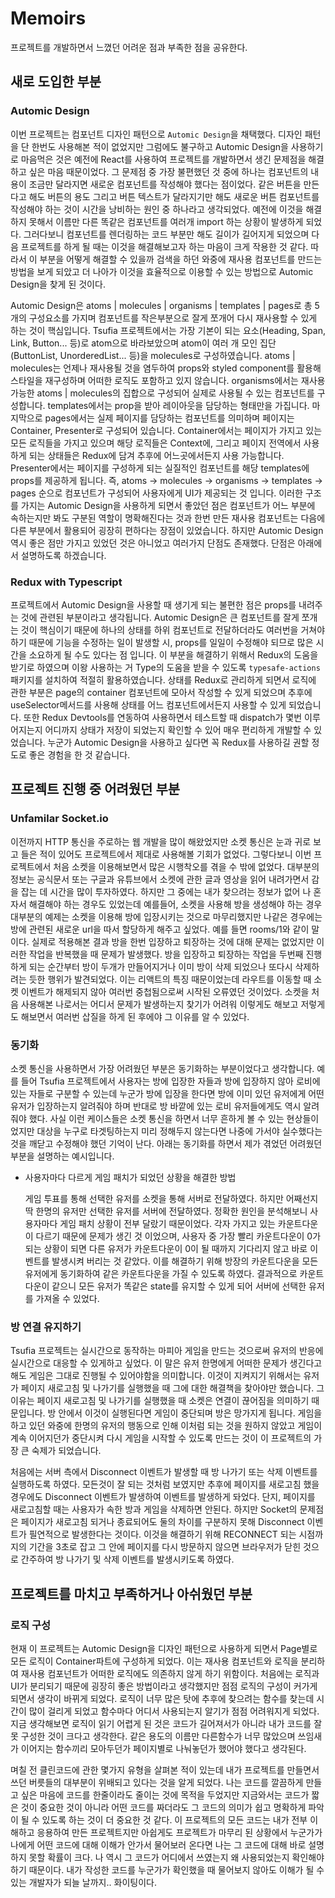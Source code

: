 # Memoirs

프로젝트를 개발하면서 느꼈던 어려운 점과 부족한 점을 공유한다.

## 새로 도입한 부분

### Automic Design

이번 프로젝트는 컴포넌트 디자인 패턴으로 `Automic Design`을 채택했다. 디자인 패턴을 단 한번도 사용해본 적이 없었지만 그럼에도 불구하고 Automic Design을 사용하기로 마음먹은 것은 예전에 React를 사용하여 프로젝트를 개발하면서 생긴 문제점을 해결하고 싶은 마음 때문이었다. 그 문제점 중 가장 불편했던 것 중에 하나는 컴포넌트의 내용이 조금만 달라지면 새로운 컴포넌트를 작성해야 했다는 점이었다. 같은 버튼을 만든다고 해도 버튼의 용도 그리고 버튼 텍스트가 달라지기만 해도 새로운 버튼 컴포넌트를 작성해야 하는 것이 시간을 낭비하는 원인 중 하나라고 생각되었다. 예전에 이것을 해결하지 못해서 이름만 다른 똑같은 컴포넌트를 여러개 import 하는 상황이 발생하게 되었다. 그러다보니 컴포넌트를 렌더링하는 코드 부분만 해도 길이가 길어지게 되었으며 다음 프로젝트를 하게 될 때는 이것을 해결해보고자 하는 마음이 크게 작용한 것 같다. 따라서 이 부분을 어떻게 해결할 수 있을까 검색을 하던 와중에 재사용 컴포넌트를 만드는 방법을 보게 되았고 더 나아가 이것을 효율적으로 이용할 수 있는 방법으로 Automic Design을 찾게 된 것이다.

Automic Design은 atoms | molecules | organisms | templates | pages로 총 5개의 구성요소를 가지며 컴포넌트를 작은부분으로 잘게 쪼개어 다시 재사용할 수 있게 하는 것이 핵심입니다. Tsufia 프로젝트에서는 가장 기본이 되는 요소(Heading, Span, Link, Button... 등)로 atom으로 바라보았으며 atom이 여러 개 모인 집단 (ButtonList, UnorderedList... 등)을 molecules로 구성하였습니다. atoms | molecules는 언제나 재사용될 것을 염두하여 props와 styled component를 활용해 스타일을 재구성하며 어떠한 로직도 포함하고 있지 않습니다. organisms에서는 재사용 가능한 atoms | molecules의 집합으로 구성되어 실제로 사용될 수 있는 컴포넌트를 구성합니다. templates에서는 prop을 받아 레이아웃을 담당하는 형태만을 가집니다. 마지막으로 pages에서는 실제 페이지를 담당하는 컴포넌트를 의미하며 페이지는 Container, Presenter로 구성되어 있습니다. Container에서는 페이지가 가지고 있는 모든 로직들을 가지고 있으며 해당 로직들은 Context에, 그리고 페이지 전역에서 사용하게 되는 상태들은 Redux에 담겨 추후에 어느곳에서든지 사용 가능합니다. Presenter에서는 페이지를 구성하게 되는 실질적인 컴포넌트를 해당 templates에 props를 제공하게 됩니다. 즉, atoms -> molecules -> organisms -> templates -> pages 순으로 컴포넌트가 구성되어 사용자에게 UI가 제공되는 것 입니다. 이러한 구조를 가지는 Automic Design을 사용하게 되면서 좋았던 점은 컴포넌트가 어느 부분에 속하는지만 봐도 구분된 역할이 명확해진다는 것과 한번 만든 재사용 컴포넌트는 다음에 다른 부분에서 활용되어 굉장히 편하다는 장점이 있었습니다. 하지만 Automic Design 역시 좋은 점만 가지고 있었던 것은 아니었고 여러가지 단점도 존재했다. 단점은 아래에서 설명하도록 하겠습니다.

### Redux with Typescript

프로젝트에서 Automic Design을 사용할 때 생기게 되는 불편한 점은 props를 내려주는 것에 관련된 부분이라고 생각됩니다. Automic Design은 큰 컴포넌트를 잘게 쪼개는 것이 핵심이기 때문에 하나의 상태를 하위 컴포넌트로 전달하더라도 여러번을 거쳐야 하기 때문에 기능을 수정하는 일이 발생할 시, props를 일일이 수정해야 되므로 많은 시간을 소요하게 될 수도 있다는 점 입니다. 이 부분을 해결하기 위해서 Redux의 도움을 받기로 하였으며 이왕 사용하는 거 Type의 도움을 받을 수 있도록 `typesafe-actions`패키지를 설치하여 적절히 활용하였습니다. 상태를 Redux로 관리하게 되면서 로직에 관한 부분은 page의 container 컴포넌트에 모아서 작성할 수 있게 되었으며 추후에 useSelector메서드를 사용해 상태를 어느 컴포넌트에서든지 사용할 수 있게 되었습니다. 또한 Redux Devtools를 연동하여 사용하면서 테스트할 때 dispatch가 몇번 이루어지는지 어디까지 상태가 저장이 되었는지 확인할 수 있어 매우 편리하게 개발할 수 있었습니다. 누군가 Automic Design을 사용하고 싶다면 꼭 Redux를 사용하길 권할 정도로 좋은 경험을 한 것 같습니다.

## 프로젝트 진행 중 어려웠던 부분

### Unfamilar Socket.io

이전까지 HTTP 통신을 주로하는 웹 개발을 많이 해왔었지만 소켓 통신은 눈과 귀로 보고 들은 적이 있어도 프로젝트에서 제대로 사용해볼 기회가 없었다. 그렇다보니 이번 프로젝트에서 처음 소켓을 이용해보면서 많은 시행착오를 겪을 수 밖에 없었다. 대부분의 정보는 공식문서 또는 구글과 유튜브에서 소켓에 관한 글과 영상을 읽어 내려가면서 감을 잡는 데 시간을 많이 투자하였다. 하지만 그 중에는 내가 찾으려는 정보가 없어 나 혼자서 해결해야 하는 경우도 있었는데 예를들어, 소켓을 사용해 방을 생성해야 하는 경우 대부분의 예제는 소켓을 이용해 방에 입장시키는 것으로 마무리했지만 나같은 경우에는 방에 관련된 새로운 url을 따서 할당하게 해주고 싶었다. 예를 들면 rooms/1와 같이 말이다. 실제로 적용해본 결과 방을 한번 입장하고 퇴장하는 것에 대해 문제는 없었지만 이러한 작업을 반복했을 때 문제가 발생했다. 방을 입장하고 퇴장하는 작업을 두번째 진행하게 되는 순간부터 방이 두개가 만들어지거나 이미 방이 삭제 되었으나 또다시 삭제하려는 듯한 행위가 발견되었다. 이는 리액트의 특징 때문이었는데 라우트를 이동할 때 소켓 이벤트가 해제되지 않아 여러번 중첩됨으로써 시작된 오류였던 것이었다. 소켓을 처음 사용해본 나로서는 어디서 문제가 발생하는지 찾기가 어려워 이렇게도 해보고 저렇게도 해보면서 여러번 삽질을 하게 된 후에야 그 이유를 알 수 있었다.

### 동기화

소켓 통신을 사용하면서 가장 어려웠던 부분은 동기화하는 부분이었다고 생각합니다. 예를 들어 Tsufia 프로젝트에서 사용자는 방에 입장한 자들과 방에 입장하지 않아 로비에 있는 자들로 구분할 수 있는데 누군가 방에 입장을 한다면 방에 이미 있던 유저에게 어떤 유저가 입장하는지 알려줘야 하며 반대로 방 바깥에 있는 로비 유저들에게도 역시 알려줘야 했다. 사실 이런 케이스들은 소켓 통신을 하면서 너무 흔하게 볼 수 있는 현상들이었지만 대상을 누구로 타겟팅하는지 미리 정해두지 않는다면 나중에 가서야 실수했다는 것을 깨닫고 수정해야 했던 기억이 난다. 아래는 동기화를 하면서 제가 겪었던 어려웠던 부분을 설명하는 예시입니다.

- 사용자마다 다르게 게임 패치가 되었던 상황을 해결한 방법

  게임 투표를 통해 선택한 유저를 소켓을 통해 서버로 전달하였다. 하지만 어째선지 딱 한명의 유저만 선택한 유저를 서버에 전달하였다. 정확한 원인을 분석해보니 사용자마다 게임 패치 상황이 전부 달랐기 때문이었다. 각자 가지고 있는 카운트다운이 다르기 때문에 문제가 생긴 것 이었으며, 사용자 중 가장 빨리 카운트다운이 0가 되는 상황이 되면 다른 유저가 카운트다운이 0이 될 때까지 기다리지 않고 바로 이벤트를 발생시켜 버리는 것 같았다. 이를 해결하기 위해 방장의 카운트다운을 모든 유저에게 동기화하여 같은 카운트다운을 가질 수 있도록 하였다. 결과적으로 카운트다운이 같으니 모든 유저가 똑같은 state를 유지할 수 있게 되어 서버에 선택한 유저를 가져올 수 있었다.

### 방 연결 유지하기

Tsufia 프로젝트는 실시간으로 동작하는 마피아 게임을 만드는 것으로써 유저의 반응에 실시간으로 대응할 수 있게하고 싶었다. 이 말은 유저 한명에게 어떠한 문제가 생긴다고 해도 게임은 그대로 진행될 수 있어야함을 의미합니다. 이것이 지켜지기 위해서는 유저가 페이지 새로고침 및 나가기를 실행했을 때 그에 대한 해결책을 찾아야만 했습니다. 그 이유는 페이지 새로고침 및 나가기를 실행했을 때 소켓은 연결이 끊어짐을 의미하기 때문입니다. 방 안에서 이것이 실행된다면 게임이 중단되며 방은 망가지게 됩니다. 게임을 하고 있던 와중에 한명의 유저의 행동으로 인해 이처럼 되는 것을 원하지 않았고 게임이 계속 이어지던가 중단시켜 다시 게임을 시작할 수 있도록 만드는 것이 이 프로젝트의 가장 큰 숙제가 되었습니다.

처음에는 서버 측에서 Disconnect 이벤트가 발생할 때 방 나가기 또는 삭제 이벤트를 실행하도록 하였다. 모든것이 잘 되는 것처럼 보였지만 추후에 페이지를 새로고침 했을 경우에도 Disconnect 이벤트가 발생하여 이벤트를 발생하게 돠었다. 단지, 페이지를 새로고침할 때는 사용자가 속한 방과 게임을 삭제하면 안된다. 하지만 Socket의 문제점은 페이지가 새로고침 되거나 종료되어도 둘의 차이를 구분하지 못해 Disconnect 이벤트가 필연적으로 발생한다는 것이다. 이것을 해결하기 위해 RECONNECT 되는 시점까지의 기간을 3초로 잡고 그 안에 페이지를 다시 방문하지 않으면 브라우저가 닫힌 것으로 간주하여 방 나가기 및 삭제 이벤트를 발생시키도록 하였다.

## 프로젝트를 마치고 부족하거나 아쉬웠던 부분

### 로직 구성

현재 이 프로젝트는 Automic Design을 디자인 패턴으로 사용하게 되면서 Page별로 모든 로직이 Container파트에 구성하게 되었다. 이는 재사용 컴포넌트와 로직을 분리하여 재사용 컴포넌트가 어떠한 로직에도 의존하지 않게 하기 위함이다. 처음에는 로직과 UI가 분리되기 때문에 굉장히 좋은 방법이라고 생각했지만 점점 로직의 구성이 커가게 되면서 생각이 바뀌게 되었다. 로직이 너무 많은 탓에 추후에 찾으려는 함수를 찾는데 시간이 많이 걸리게 되었고 함수마다 어디서 사용되는지 알기가 점점 어려워지게 되었다. 지금 생각해보면 로직이 읽기 어렵게 된 것은 코드가 길어져서가 아니라 내가 코드를 잘못 구성한 것이 크다고 생각한다. 같은 용도의 이름만 다른함수가 너무 많았으며 쓰임새가 이어지는 함수끼리 모아두던가 페이지별로 나눠놓던가 했어야 했다고 생각된다.

며칠 전 클린코드에 관한 몇가지 유형을 살펴본 적이 있는데 내가 프로젝트를 만들면서 쓰던 버릇들의 대부분이 위배되고 있다는 것을 알게 되었다. 나는 코드를 깔끔하게 만들고 싶은 마음에 코드를 한줄이라도 줄이는 것에 목적을 두었지만 지금와서는 코드가 짧은 것이 중요한 것이 아니라 어떤 코드를 짜더라도 그 코드의 의미가 쉽고 명확하게 파악이 될 수 있도록 하는 것이 더 중요한 것 같다. 이 프로젝트의 모든 코드는 내가 전부 이해하고 응용하여 만든 프로젝트지만 아쉽게도 프로젝트가 마무리 된 상황에서 누군가가 나에게 어떤 코드에 대해 이해가 안가서 물어보러 온다면 나는 그 코드에 대해 바로 설명하지 못할 확률이 크다. 나 역시 그 코드가 어디에서 쓰였는지 왜 사용되었는지 확인해야 하기 때문이다. 내가 작성한 코드를 누군가가 확인했을 때 물어보지 않아도 이해가 될 수 있는 개발자가 되늘 날까지.. 화이팅이다.
